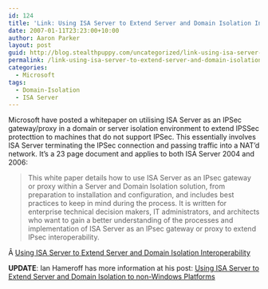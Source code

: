 ```yaml
---
id: 124
title: 'Link: Using ISA Server to Extend Server and Domain Isolation Interoperability'
date: 2007-01-11T23:23:00+10:00
author: Aaron Parker
layout: post
guid: http://blog.stealthpuppy.com/uncategorized/link-using-isa-server-to-extend-server-and-domain-isolation-interoperability
permalink: /link-using-isa-server-to-extend-server-and-domain-isolation-interoperability/
categories:
  - Microsoft
tags:
  - Domain-Isolation
  - ISA Server
---
```

Microsoft have posted a whitepaper on utilising ISA Server as an IPSec gateway/proxy in a domain or server isolation environment to extend IPSSec protecttion to machines that do not support IPSec. This essentially involves ISA Server terminating the IPSec connection and passing traffic into a NAT&#8217;d network. It&#8217;s a 23 page document and applies to both ISA Server 2004 and 2006:

> This white paper details how to use ISA Server as an IPsec gateway or proxy within a Server and Domain Isolation solution, from preparation to installation and configuration, and includes best practices to keep in mind during the process. It is written for enterprise technical decision makers, IT administrators, and architects who want to gain a better understanding of the processes and implementation of ISA Server as an IPsec gateway or proxy to extend IPsec interoperability.

Â [Using ISA Server to Extend Server and Domain Isolation Interoperability](http://www.microsoft.com/downloads/details.aspx?FamilyID=589fcf8e-0511-4c22-a39e-6b841dd3c74f&DisplayLang=en)

**UPDATE**: Ian Hameroff has more information at his post: [Using ISA Server to Extend Server and Domain Isolation to non-Windows Platforms](http://blogs.technet.com/ianhamer/archive/2007/01/19/using-isa-server-to-extend-server-and-domain-isolation-to-non-windows-platforms.aspx)